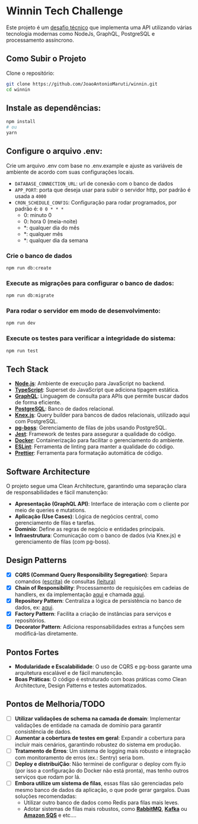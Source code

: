 # Winnin Tech Challenge

Este projeto é um [desafio técnico](https://github.com/winnin/desafio/blob/master/BACKEND.md) que implementa uma API utilizando várias tecnologia modernas como NodeJs, GraphQL, PostgreSQL e processamento assíncrono.

## Como Subir o Projeto

Clone o repositório:

```bash
git clone https://github.com/JoaoAntonioMaruti/winnin.git
cd winnin
```

## Instale as dependências:

```bash
npm install
# ou
yarn
```
## Configure o arquivo .env:

Crie um arquivo .env com base no .env.example e ajuste as variáveis de ambiente de acordo com suas configurações locais.

 - `DATABASE_CONNECTION_URL`: url de conexão com o banco de dados
 - `APP_PORT`: porta que deseja usar para subir o servidor http, por padrão é usada a `4000`
 - `CRON_SCHEDULE_CONFIG`: Configuração para rodar programados, por padrão é: `0 0 * * *`
    - 0: minuto 0
    - 0: hora 0 (meia-noite)
    - *: qualquer dia do mês
    - *: qualquer mês
    - *: qualquer dia da semana

### Crie o banco de dados

```bash
npm run db:create
```

### Execute as migrações para configurar o banco de dados:

```bash
npm run db:migrate
```

### Para rodar o servidor em modo de desenvolvimento:

```bash
npm run dev
```

### Execute os testes para verificar a integridade do sistema:

```bash
npm run test
```

## Tech Stack

- **[Node.js](https://nodejs.org/)**: Ambiente de execução para JavaScript no backend.
- **[TypeScript](https://www.typescriptlang.org/)**: Superset do JavaScript que adiciona tipagem estática.
- **[GraphQL](https://graphql.org/)**: Linguagem de consulta para APIs que permite buscar dados de forma eficiente.
- **[PostgreSQL](https://www.postgresql.org//)**: Banco de dados relacional.
- **[Knex.js](https://knexjs.org/)**: Query builder para bancos de dados relacionais, utilizado aqui com PostgreSQL.
- **[pg-boss](https://github.com/timgit/pg-boss)**: Gerenciamento de filas de jobs usando PostgreSQL.
- **[Jest](https://jestjs.io/)**: Framework de testes para assegurar a qualidade do código.
- **[Docker](https://www.docker.com/)**: Containerização para facilitar o gerenciamento do ambiente.
- **[ESLint](https://eslint.org/)**: Ferramenta de linting para manter a qualidade do código.
- **[Prettier](https://prettier.io/)**: Ferramenta para formatação automática de código.

## Software Architecture

O projeto segue uma Clean Architecture, garantindo uma separação clara de responsabilidades e fácil manutenção:

 - **Apresentação (GraphQL API)**: Interface de interação com o cliente por meio de queries e mutations.
 - **Aplicação (Use Cases)**: Lógica de negócios central, como gerenciamento de filas e tarefas.
 - **Domínio**: Define as regras de negócio e entidades principais.
 - **Infraestrutura**: Comunicação com o banco de dados (via Knex.js) e gerenciamento de filas (com pg-boss).

## Design Patterns

 - [x] **CQRS (Command Query Responsibility Segregation)**: Separa comandos [(escrita)](https://github.com/JoaoAntonioMaruti/winnin/blob/main/lib/usecases/redditPost/mutator.ts) de consultas [(leitura)](https://github.com/JoaoAntonioMaruti/winnin/blob/main/lib/usecases/redditPost/loader.ts)
 - [x] **Chain of Responsibility**: Processamento de requisições em cadeias de handlers, ex da implementação [aqui](https://github.com/JoaoAntonioMaruti/winnin/blob/main/lib/usecases/redditPost/redditPipelineUseCase.ts) e chamada [aqui](https://github.com/JoaoAntonioMaruti/winnin/blob/main/lib/infra/worker/redditPostWorker.ts#L13).
 - [x] **Repository Pattern**: Centraliza a lógica de persistência no banco de dados, ex: [aqui](https://github.com/JoaoAntonioMaruti/winnin/blob/main/lib/infra/database/repo.ts).
 - [x] **Factory Pattern**: Facilita a criação de instâncias para serviços e repositórios.
 - [x] **Decorator Pattern**: Adiciona responsabilidades extras a funções sem modificá-las diretamente.

## Pontos Fortes

 - **Modularidade e Escalabilidade**: O uso de CQRS e pg-boss garante uma arquitetura escalável e de fácil manutenção.
 - **Boas Práticas**: O código é estruturado com boas práticas como Clean Architecture, Design Patterns e testes automatizados.

## Pontos de Melhoria/TODO

 - [ ] **Utilizar validações de schema na camada de domain**: Implementar validações de entidade na camada de domínio para garantir consistência de dados.
 - [ ] **Aumentar a cobertura de testes em geral**: Expandir a cobertura para incluir mais cenários, garantindo robustez do sistema em produção.
 - [ ] **Tratamento de Erros**: Um sistema de logging mais robusto e integração com monitoramento de erros (ex.: Sentry) seria bom.
 - [ ] **Deploy e distribuiÇão**: Não terminei de configurar o deploy com fly.io (por isso a configuração do Docker não está pronta), mas tenho outros serviços que rodam por lá.
 - [ ] **Embora utilize um sistema de filas**, essas filas são gerenciadas pelo mesmo banco de dados da aplicação, o que pode gerar gargalos. Duas soluções recomendadas:
   - Utilizar outro banco de dados como Redis para filas mais leves.
   - Adotar sistemas de filas mais robustos, como **[RabbitMQ](https://www.rabbitmq.com/)**, **[Kafka](https://kafka.apache.org/)** ou **[Amazon SQS](https://aws.amazon.com/sqs/)** e etc....
